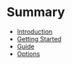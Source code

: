 # Summary

- [Introduction](introduction.md)
- [Getting Started](getting-started.md)
- [Guide](guide.md)
- [Options](options/vfio.md)
